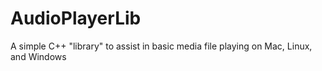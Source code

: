 AudioPlayerLib
==============

A simple C++ "library" to assist in basic media file playing on Mac, Linux, and Windows
